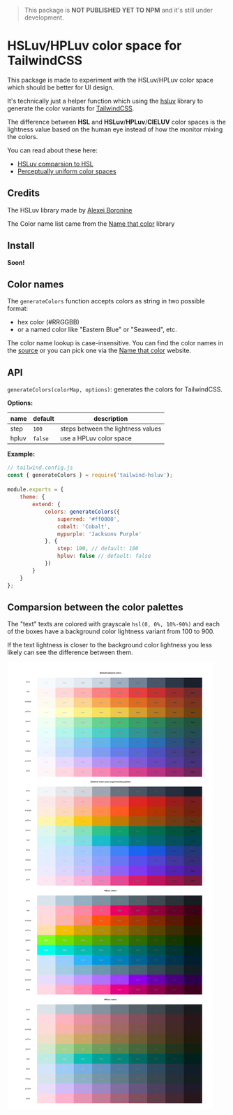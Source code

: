 > This package is **NOT PUBLISHED YET TO NPM** and it's still under development.

# HSLuv/HPLuv color space for TailwindCSS

This package is made to experiment with the HSLuv/HPLuv color space which should be better for UI design.

It's technically just a helper function which using the [hsluv](https://github.com/hsluv/hsluv/tree/master/javascript) library to generate the color variants for [TailwindCSS](https://tailwindcss.com/).

The difference between **HSL** and **HSLuv**/**HPLuv**/**CIELUV** color spaces is the lightness value based on the human eye instead of how the monitor mixing the colors.

You can read about these here:
* [HSLuv comparsion to HSL](https://www.hsluv.org/comparison/)
* [Perceptually uniform color spaces](https://programmingdesignsystems.com/color/perceptually-uniform-color-spaces/)

## Credits

The HSLuv library made by [Alexei Boronine](https://www.boronine.com/)

The Color name list came from the [Name that color](http://chir.ag/projects/name-that-color/) library

## Install

**Soon!**

## Color names

The `generateColors` function accepts colors as string in two possible format: 

* hex color (#RRGGBB) 
* or a named color like "Eastern Blue" or "Seaweed", etc. 

The color name lookup is case-insensitive. You can find the color names in the [source](./src/color-names.js) or you can pick one via the [Name that color](http://chir.ag/projects/name-that-color/) website.

## API

`generateColors(colorMap, options)`: generates the colors for TailwindCSS.

**Options:**

| name  | default | description                        |
| ----- | ------- | ---------------------------------- |
| step  | `100`   | steps between the lightness values |
| hpluv | `false` | use a HPLuv color space            |

**Example:**

```javascript
// tailwind.config.js
const { generateColors } = require('tailwind-hsluv');

module.exports = {
	theme: {
		extend: {
			colors: generateColors({
                superred: '#ff0000',
                cobalt: 'Cobalt',
                mypurple: 'Jacksons Purple'
            }, {
                step: 100, // default: 100
                hpluv: false // default: false
            })
		}
	}
};
```

## Comparsion between the color palettes

The "text" texts are colored with grayscale `hsl(0, 0%, 10%-90%)` and each of the boxes have a background color lightness variant from 100 to 900.

If the text lightness is closer to the background color lightness you less likely can see the difference between them.



![image-20200925214453451](assets/image-20200925214453451.png)